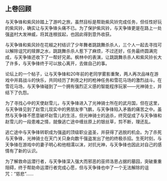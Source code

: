 ## 上卷回顾

与天争锋和紫风铃踏上了游吟之旅，虽然目标是帮助紫风铃完成任务，但任性好玩的紫风铃，确实让与天争锋头痛不已。为了保护紫风铃，与天争锋更是在路上一处强盗村大发神威，将其连根拔起，也因此得到意外收获。

与天争锋和紫风铃在花椒之村结识了少年舞者跳跳舞杀杀人，三个人一起去寻找可以解除诅咒的赎罪之水，跳跳舞杀杀人惹下了麻烦，不过还好，任务最终圆满完成，与天争锋还收下了一帮好兄弟。枫林中的表演，让跳跳舞杀杀人和紫风铃长大了许多，与天争锋终于可以放心离开，去做自己的事。

论坛上的一个帖子，让与天争锋和20年前的老同学雾影重聚，两人再次品味在游戏中并肩战斗的快乐，共同经历了刺夜之村的枪神任务和雪花马场的激烈战斗。在雪花马场，与天争锋碰到了一个拥有强烈正义感的智能程序玩家——光神骑士，并结下了仇怨。

为了寻找心中的天使赵雪儿，与天争锋进入了光神骑士所在的武月国，但在这里，与天争锋见到了赵雪儿现实中的男朋友李飞鹏，与天争锋陷入矛盾的痛苦之中。虽然与天争锋不愿意破坏赵雪儿的生活，但光神骑士的追杀，终究促成了与天争锋和赵雪儿的一段患难之情，就像逃亡途中缠丝原上的银丝草，剪不断，理还乱。

逃亡途中与天争锋转职成为强盗的顶级职业盗圣，并获得了逃脱的机会。为了杀死与天争锋，光神骑士在天门关只身向数千强盗发出了他的终极杀招。生死时刻，与天争锋在游戏中的妻子明心和他相濡以沫，对抗光神，与天争锋也因此对自己的感情有了新的认识。

为了解救命运潜行者，与天争锋深入强大而邪恶的巫师洛恩占据的墓园，突破重重阻碍，终于帮助命运潜行者完成心愿，但与天争锋也中了一个无法解除的诅咒：“慈悲”……

